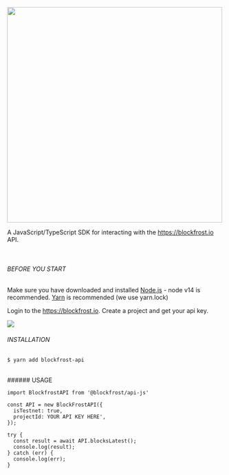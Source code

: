 <img src="https://blockfrost.io/images/logo.svg" width="500">

A JavaScript/TypeScript SDK for interacting with the https://blockfrost.io API.

<br />

###### BEFORE YOU START

Make sure you have downloaded and installed [Node.js](https://nodejs.org/en/download/) - node v14 is recommended.
[Yarn](https://yarnpkg.com/lang/en/docs/install/) is recommended (we use yarn.lock)

Login to the https://blockfrost.io. Create a project and get your api key.

<img src="/docs/screen.png">

<br />

###### INSTALLATION

```
$ yarn add blockfrost-api
```

<br />
###### USAGE

```
import BlockfrostAPI from '@blockfrost/api-js'

const API = new BlockFrostAPI({
  isTestnet: true,
  projectId: YOUR API KEY HERE',
});

try {
  const result = await API.blocksLatest();
  console.log(result);
} catch (err) {
  console.log(err);
}
```
